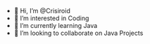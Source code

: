 - 👋 Hi, I’m @Crisiroid
- 👀 I’m interested in Coding
- 🌱 I’m currently learning Java
- 💞️ I’m looking to collaborate on Java Projects

<!---
Crisiroid/Crisiroid is a ✨ special ✨ repository because its `README.md` (this file) appears on your GitHub profile.
You can click the Preview link to take a look at your changes.
--->
